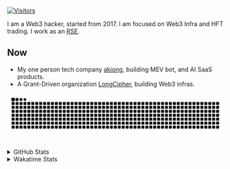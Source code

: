 <!-- markdownlint-disable MD041 MD010 MD033 -->
[![Visitors](https://api.visitorbadge.io/api/daily?path=Akagi201%2FAkagi201&label=Visitors%20Today&countColor=%2337d67a)](https://visitorbadge.io/status?path=Akagi201%2FAkagi201)

I am a Web3 hacker, started from 2017. I am focused on Web3 Infra and HFT trading.
I work as an [RSE](https://us-rse.org/about/what-is-an-rse/).

## Now

* My one person tech company [akjong](https://github.com/akjong), building MEV bot, and AI SaaS products.
* A Grant-Driven organization [LongCipher](https://github.com/longcipher), building Web3 infras.

[![github contribution grid snake animation](https://raw.githubusercontent.com/Akagi201/Akagi201/output/github-contribution-grid-snake.svg#gh-light-mode-only)](https://github.com/Akagi201)

<details>
<summary>GitHub Stats</summary>
  <a href="https://github.com/Akagi201"><img alt="Profile Detail" src="https://raw.githubusercontent.com/Akagi201/Akagi201/master/profile-summary-card-output/dracula/0-profile-details.svg" /></a>
  <a href="https://github.com/Akagi201"><img alt="Github Stats" src="https://raw.githubusercontent.com/Akagi201/Akagi201/master/profile-summary-card-output/dracula/3-stats.svg" /></a>
  <a href="https://github.com/Akagi201"><img alt="Lang By Commits" src="https://raw.githubusercontent.com/Akagi201/Akagi201/master/profile-summary-card-output/dracula/2-most-commit-language.svg" /></a>
</details>

<details>
<summary>Wakatime Stats</summary>
<br>

<!--START_SECTION:waka-->

```txt
From: 06 May 2025 - To: 13 May 2025

Total Time: 14 hrs 39 mins

Other        8 hrs 22 mins   ██████████████▒░░░░░░░░░░   57.15 %
Rust         4 hrs 44 mins   ████████░░░░░░░░░░░░░░░░░   32.39 %
TOML         29 mins         █░░░░░░░░░░░░░░░░░░░░░░░░   03.39 %
sh           29 mins         █░░░░░░░░░░░░░░░░░░░░░░░░   03.38 %
Markdown     17 mins         ▓░░░░░░░░░░░░░░░░░░░░░░░░   02.03 %
Diff         7 mins          ▒░░░░░░░░░░░░░░░░░░░░░░░░   00.83 %
Go           3 mins          ░░░░░░░░░░░░░░░░░░░░░░░░░   00.37 %
TypeScript   2 mins          ░░░░░░░░░░░░░░░░░░░░░░░░░   00.30 %
YAML         0 secs          ░░░░░░░░░░░░░░░░░░░░░░░░░   00.09 %
Git Config   0 secs          ░░░░░░░░░░░░░░░░░░░░░░░░░   00.05 %
```

<!--END_SECTION:waka-->

</details>
